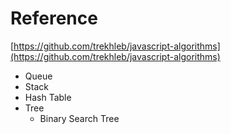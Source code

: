 # Reference

[https://github.com/trekhleb/javascript-algorithms](https://github.com/trekhleb/javascript-algorithms)

- Queue
- Stack
- Hash Table
- Tree
  - Binary Search Tree
